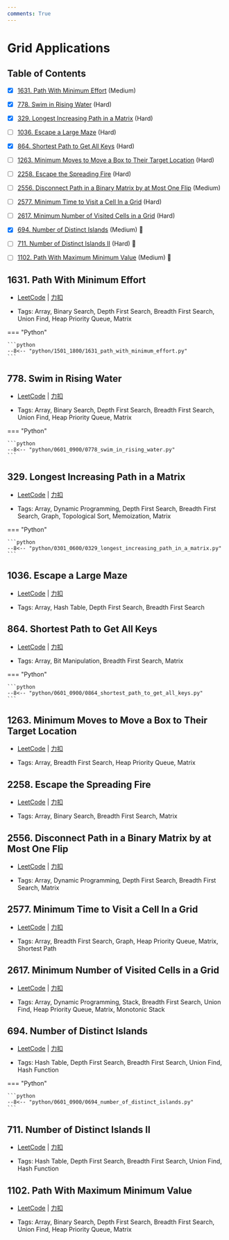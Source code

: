 ```yaml
---
comments: True
---
```


# Grid Applications

## Table of Contents

- [x] [1631. Path With Minimum Effort](#1631-path-with-minimum-effort) (Medium)
- [x] [778. Swim in Rising Water](#778-swim-in-rising-water) (Hard)
- [x] [329. Longest Increasing Path in a Matrix](#329-longest-increasing-path-in-a-matrix) (Hard)
- [ ] [1036. Escape a Large Maze](#1036-escape-a-large-maze) (Hard)
- [x] [864. Shortest Path to Get All Keys](#864-shortest-path-to-get-all-keys) (Hard)
- [ ] [1263. Minimum Moves to Move a Box to Their Target Location](#1263-minimum-moves-to-move-a-box-to-their-target-location) (Hard)
- [ ] [2258. Escape the Spreading Fire](#2258-escape-the-spreading-fire) (Hard)
- [ ] [2556. Disconnect Path in a Binary Matrix by at Most One Flip](#2556-disconnect-path-in-a-binary-matrix-by-at-most-one-flip) (Medium)
- [ ] [2577. Minimum Time to Visit a Cell In a Grid](#2577-minimum-time-to-visit-a-cell-in-a-grid) (Hard)
- [ ] [2617. Minimum Number of Visited Cells in a Grid](#2617-minimum-number-of-visited-cells-in-a-grid) (Hard)
- [x] [694. Number of Distinct Islands](#694-number-of-distinct-islands) (Medium) 👑
- [ ] [711. Number of Distinct Islands II](#711-number-of-distinct-islands-ii) (Hard) 👑
- [ ] [1102. Path With Maximum Minimum Value](#1102-path-with-maximum-minimum-value) (Medium) 👑


## 1631. Path With Minimum Effort

-    [LeetCode](https://leetcode.com/problems/path-with-minimum-effort/) | [力扣](https://leetcode.cn/problems/path-with-minimum-effort/)

-   Tags: Array, Binary Search, Depth First Search, Breadth First Search, Union Find, Heap Priority Queue, Matrix

=== "Python"

    ```python
    --8<-- "python/1501_1800/1631_path_with_minimum_effort.py"
    ```



## 778. Swim in Rising Water

-    [LeetCode](https://leetcode.com/problems/swim-in-rising-water/) | [力扣](https://leetcode.cn/problems/swim-in-rising-water/)

-   Tags: Array, Binary Search, Depth First Search, Breadth First Search, Union Find, Heap Priority Queue, Matrix

=== "Python"

    ```python
    --8<-- "python/0601_0900/0778_swim_in_rising_water.py"
    ```



## 329. Longest Increasing Path in a Matrix

-    [LeetCode](https://leetcode.com/problems/longest-increasing-path-in-a-matrix/) | [力扣](https://leetcode.cn/problems/longest-increasing-path-in-a-matrix/)

-   Tags: Array, Dynamic Programming, Depth First Search, Breadth First Search, Graph, Topological Sort, Memoization, Matrix

=== "Python"

    ```python
    --8<-- "python/0301_0600/0329_longest_increasing_path_in_a_matrix.py"
    ```



## 1036. Escape a Large Maze

-    [LeetCode](https://leetcode.com/problems/escape-a-large-maze/) | [力扣](https://leetcode.cn/problems/escape-a-large-maze/)

-   Tags: Array, Hash Table, Depth First Search, Breadth First Search



## 864. Shortest Path to Get All Keys

-    [LeetCode](https://leetcode.com/problems/shortest-path-to-get-all-keys/) | [力扣](https://leetcode.cn/problems/shortest-path-to-get-all-keys/)

-   Tags: Array, Bit Manipulation, Breadth First Search, Matrix

=== "Python"

    ```python
    --8<-- "python/0601_0900/0864_shortest_path_to_get_all_keys.py"
    ```



## 1263. Minimum Moves to Move a Box to Their Target Location

-    [LeetCode](https://leetcode.com/problems/minimum-moves-to-move-a-box-to-their-target-location/) | [力扣](https://leetcode.cn/problems/minimum-moves-to-move-a-box-to-their-target-location/)

-   Tags: Array, Breadth First Search, Heap Priority Queue, Matrix



## 2258. Escape the Spreading Fire

-    [LeetCode](https://leetcode.com/problems/escape-the-spreading-fire/) | [力扣](https://leetcode.cn/problems/escape-the-spreading-fire/)

-   Tags: Array, Binary Search, Breadth First Search, Matrix



## 2556. Disconnect Path in a Binary Matrix by at Most One Flip

-    [LeetCode](https://leetcode.com/problems/disconnect-path-in-a-binary-matrix-by-at-most-one-flip/) | [力扣](https://leetcode.cn/problems/disconnect-path-in-a-binary-matrix-by-at-most-one-flip/)

-   Tags: Array, Dynamic Programming, Depth First Search, Breadth First Search, Matrix



## 2577. Minimum Time to Visit a Cell In a Grid

-    [LeetCode](https://leetcode.com/problems/minimum-time-to-visit-a-cell-in-a-grid/) | [力扣](https://leetcode.cn/problems/minimum-time-to-visit-a-cell-in-a-grid/)

-   Tags: Array, Breadth First Search, Graph, Heap Priority Queue, Matrix, Shortest Path



## 2617. Minimum Number of Visited Cells in a Grid

-    [LeetCode](https://leetcode.com/problems/minimum-number-of-visited-cells-in-a-grid/) | [力扣](https://leetcode.cn/problems/minimum-number-of-visited-cells-in-a-grid/)

-   Tags: Array, Dynamic Programming, Stack, Breadth First Search, Union Find, Heap Priority Queue, Matrix, Monotonic Stack



## 694. Number of Distinct Islands

-    [LeetCode](https://leetcode.com/problems/number-of-distinct-islands/) | [力扣](https://leetcode.cn/problems/number-of-distinct-islands/)

-   Tags: Hash Table, Depth First Search, Breadth First Search, Union Find, Hash Function

=== "Python"

    ```python
    --8<-- "python/0601_0900/0694_number_of_distinct_islands.py"
    ```



## 711. Number of Distinct Islands II

-    [LeetCode](https://leetcode.com/problems/number-of-distinct-islands-ii/) | [力扣](https://leetcode.cn/problems/number-of-distinct-islands-ii/)

-   Tags: Hash Table, Depth First Search, Breadth First Search, Union Find, Hash Function



## 1102. Path With Maximum Minimum Value

-    [LeetCode](https://leetcode.com/problems/path-with-maximum-minimum-value/) | [力扣](https://leetcode.cn/problems/path-with-maximum-minimum-value/)

-   Tags: Array, Binary Search, Depth First Search, Breadth First Search, Union Find, Heap Priority Queue, Matrix
